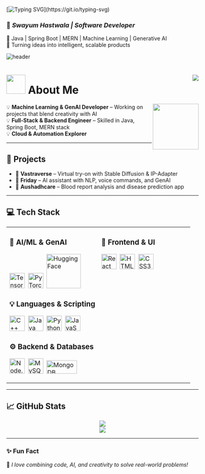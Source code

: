 [![Typing SVG](https://readme-typing-svg.herokuapp.com?font=Fira+Code&weight=500&size=24&pause=1000&color=F78C3E&background=FFD49D00&width=435&lines=+नमस्ते%2C+Welcome+to+my+GitHub!)](https://git.io/typing-svg)

### 🚀 ***Swayum Hastwala | Software Developer***
🔹 Java | Spring Boot | MERN | Machine Learning | Generative AI  
🔹 Turning ideas into intelligent, scalable products

![header](https://github.com/swayum1004/assets/blob/main/85922fcb-1586-4072-8475-659df9601f43.png?raw=true)

<div>
  <h1>
    <img src="about_me.gif" width="50px"><b> About Me </b>
    <img align="right" src="https://visitor-badge.laobi.icu/badge?page_id=swayum1004.swayum1004">
  </h1>
</div>

<img align="right" src="https://github.com/swayum1004/assets/blob/main/about_me.gif" width="120px">

💡 **Machine Learning & GenAI Developer** – Working on projects that blend creativity with AI  
💡 **Full-Stack & Backend Engineer** – Skilled in Java, Spring Boot, MERN stack  
💡 **Cloud & Automation Explorer**

---

## 🚀 Projects

- 🎨 **Vastraverse** – Virtual try-on with Stable Diffusion & IP-Adapter  
- 🧠 **Friday** – AI assistant with NLP, voice commands, and GenAI  
- 🧪 **Aushadhcare** – Blood report analysis and disease prediction app

---

## 💻 Tech Stack  

<table>
<tr>
<td width="50%" valign="top">

### 🧠 AI/ML & GenAI

<img src="https://img.icons8.com/?size=100&id=UFXRpPFebwa2&format=png&color=000000" width="40" alt="TensorFlow">&nbsp;
<img src="https://img.icons8.com/?size=100&id=hsPbhkOH4FMe&format=png&color=000000" width="40" alt="PyTorch">&nbsp;
<img src="https://huggingface.co/front/assets/huggingface_logo-noborder.svg" width="90" alt="Hugging Face">&nbsp;

### 💡 Languages & Scripting

<img src="https://img.icons8.com/?size=100&id=TpULddJc4gTh&format=png&color=000000" width="40" alt="C++">&nbsp;
<img src="https://img.icons8.com/?size=100&id=13679&format=png&color=000000" width="40" alt="Java">&nbsp;
<img src="https://img.icons8.com/?size=100&id=13441&format=png&color=000000" width="40" alt="Python">&nbsp;
<img src="https://img.icons8.com/?size=100&id=108784&format=png&color=000000" width="40" alt="JavaScript">&nbsp;

### ⚙️ Backend & Databases

<img src="https://img.icons8.com/?size=100&id=54087&format=png&color=000000" width="40" alt="Node.js">&nbsp;
<img src="https://img.icons8.com/?size=100&id=UFXRpPFebwa2&format=png&color=000000" width="40" alt="MySQL">&nbsp;
<img src="https://upload.wikimedia.org/wikipedia/en/thumb/5/5a/MongoDB_Fores-Green.svg/375px-MongoDB_Fores-Green.svg.png" height="35" width="80" alt="MongoDB">&nbsp;

</td><td width="50%" valign="top">

### 🎨 Frontend & UI

<img src="https://img.icons8.com/?size=100&id=123603&format=png&color=000000" width="40" alt="React">&nbsp;
<img src="https://img.icons8.com/?size=100&id=20909&format=png&color=000000" width="40" alt="HTML5">&nbsp;
<img src="https://img.icons8.com/?size=100&id=21278&format=png&color=000000" width="40" alt="CSS3">&nbsp;

</td>
</tr>
</table>

---

## 📈 GitHub Stats  

<div align="center">
  <img src="https://github-readme-stats.vercel.app/api?username=swayum1004&show_icons=true&theme=radical&hide=issues">
  <br>
  <img src="https://github-readme-streak-stats.herokuapp.com/?user=swayum1004&theme=radical">
</div>  

---

### ✨ Fun Fact  
📌 _I love combining code, AI, and creativity to solve real-world problems!_
